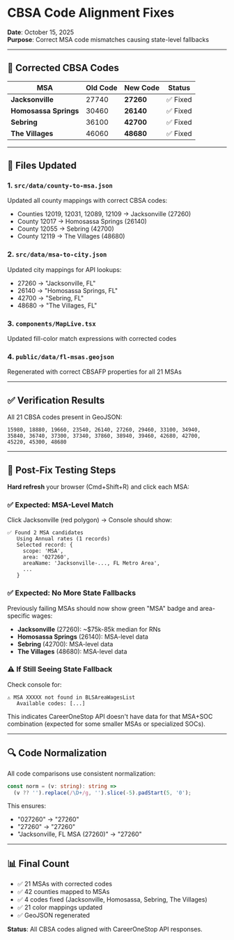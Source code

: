 # CBSA Code Alignment Fixes

**Date**: October 15, 2025  
**Purpose**: Correct MSA code mismatches causing state-level fallbacks

---

## 🔧 Corrected CBSA Codes

| MSA | Old Code | New Code | Status |
|-----|----------|----------|--------|
| **Jacksonville** | 27740 | **27260** | ✅ Fixed |
| **Homosassa Springs** | 30460 | **26140** | ✅ Fixed |
| **Sebring** | 36100 | **42700** | ✅ Fixed |
| **The Villages** | 46060 | **48680** | ✅ Fixed |

---

## 📂 Files Updated

### 1. `src/data/county-to-msa.json`
Updated all county mappings with correct CBSA codes:
- Counties 12019, 12031, 12089, 12109 → Jacksonville (27260)
- County 12017 → Homosassa Springs (26140)
- County 12055 → Sebring (42700)
- County 12119 → The Villages (48680)

### 2. `src/data/msa-to-city.json`
Updated city mappings for API lookups:
- 27260 → "Jacksonville, FL"
- 26140 → "Homosassa Springs, FL"
- 42700 → "Sebring, FL"
- 48680 → "The Villages, FL"

### 3. `components/MapLive.tsx`
Updated fill-color match expressions with corrected codes

### 4. `public/data/fl-msas.geojson`
Regenerated with correct CBSAFP properties for all 21 MSAs

---

## ✅ Verification Results

All 21 CBSA codes present in GeoJSON:
```
15980, 18880, 19660, 23540, 26140, 27260, 29460, 33100, 34940, 
35840, 36740, 37300, 37340, 37860, 38940, 39460, 42680, 42700, 
45220, 45300, 48680
```

---

## 🧪 Post-Fix Testing Steps

**Hard refresh** your browser (Cmd+Shift+R) and click each MSA:

### ✅ Expected: MSA-Level Match
Click Jacksonville (red polygon) → Console should show:
```
✅ Found 2 MSA candidates
   Using Annual rates (1 records)
   Selected record: {
     scope: 'MSA',
     area: '027260',
     areaName: 'Jacksonville-..., FL Metro Area',
     ...
   }
```

### ✅ Expected: No More State Fallbacks
Previously failing MSAs should now show green "MSA" badge and area-specific wages:
- **Jacksonville** (27260): ~$75k-85k median for RNs
- **Homosassa Springs** (26140): MSA-level data
- **Sebring** (42700): MSA-level data  
- **The Villages** (48680): MSA-level data

### ⚠️ If Still Seeing State Fallback
Check console for:
```
⚠️ MSA XXXXX not found in BLSAreaWagesList
   Available codes: [...]
```
This indicates CareerOneStop API doesn't have data for that MSA+SOC combination (expected for some smaller MSAs or specialized SOCs).

---

## 🔍 Code Normalization

All code comparisons use consistent normalization:
```typescript
const norm = (v: string): string => 
  (v ?? '').replace(/\D+/g, '').slice(-5).padStart(5, '0');
```

This ensures:
- "027260" → "27260"
- "27260" → "27260"  
- "Jacksonville, FL MSA (27260)" → "27260"

---

## 📊 Final Count

- ✅ 21 MSAs with corrected codes
- ✅ 42 counties mapped to MSAs
- ✅ 4 codes fixed (Jacksonville, Homosassa, Sebring, The Villages)
- ✅ 21 color mappings updated
- ✅ GeoJSON regenerated

**Status**: All CBSA codes aligned with CareerOneStop API responses.

